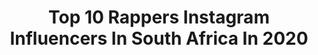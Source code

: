 ---
title: Top 10 Rappers Instagram Influencers In South Africa In 2020
description: >-
  Find top rappers Instagram influencers in South Africa in 2020. Most popular hashtags: #killacombo #quantumtour #coronavirus #cottonfest2020.
platform: Instagram
profiles:
  - username: "kojo_cue"
    fullname: >-
      Ko-Jo Cue
    location: "South Africa"
    followers: 96798
    engagement: 168
    commentsToLikes: 0.022194
    id: ck5qb8nwzkdcm0i11by18d4qi
    verified: true
    hashtags: "#bbnz, #worldpremiere, #vgma, #manifestivities19"
  - username: "mrcashtime"
    fullname: >-
      K.O
    location: "South Africa"
    followers: 805403
    engagement: 91
    commentsToLikes: 0.017943
    id: ck0u04j63sjif0i19bb2brtcc
    verified: true
    hashtags: "#wehere, #partnered, #supadupa, #sayuwill"
  - username: "khulengubane"
    fullname: >-
      Khule Ngubane
    location: "South Africa"
    followers: 6730
    engagement: 687
    commentsToLikes: 0.048666
    id: ck5cbpfdlfx0t0i11ak3dr6pb
    verified: false
    hashtags: "#africa, #day5, #hiphop, #creative"
  - username: "touchline_truth"
    fullname: >-
      #19Flow
    location: "South Africa"
    followers: 22824
    engagement: 491
    commentsToLikes: 0.079599
    id: ck5hlrfzbkpz00i11ko81ka86
    verified: false
    hashtags: "#rapmusic, #theboxfreestyle, #lockdown, #selfisolation"
  - username: "espiquet"
    fullname: >-
      #AIRPLANEMODE 🛩
    location: "South Africa"
    followers: 5859
    engagement: 480
    commentsToLikes: 0.031236
    id: ck5cimvndsy9s0i11ngwow23f
    verified: false
    hashtags: "#hf, #rap, #flightmode, #cf2020"
  - username: "therealnigist"
    fullname: >-
      Hanna
    location: "South Africa"
    followers: 47552
    engagement: 837
    commentsToLikes: 0.020778
    id: ck6tz4o4i7lnz0j714e7myyt5
    verified: false
    hashtags: "#quarantlean, #nohands, #nohandschallenge, #curequarantine"
  - username: "scottmtbracing"
    fullname: >-
      SCOTT-SRAM MTB Racing Team
    location: "South Africa"
    followers: 146953
    engagement: 413
    commentsToLikes: 0.002463
    id: ck0ucb8fbgfq30i19oqt2dg5g
    verified: false
    hashtags: "#bikeonscott, #keepyourheadup, #rockshoxsid, #staystrong"
  - username: "creators.live"
    fullname: >-
      Creators Live 🔥🔥🇿🇦
    location: "South Africa"
    followers: 8114
    engagement: 507
    commentsToLikes: 0.038023
    id: ck55ovn4l98240i112uqepwe1
    verified: false
    hashtags: "#fashion, #2020, #creatorslive, #joburg"
---